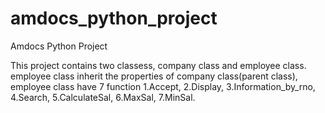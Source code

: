 # amdocs_python_project
Amdocs Python Project

This project contains two classess, company class and employee class.
employee class inherit the properties of company class(parent class),
employee class have 7 function 1.Accept, 2.Display, 3.Information_by_rno, 4.Search, 5.CalculateSal, 6.MaxSal, 7.MinSal.

